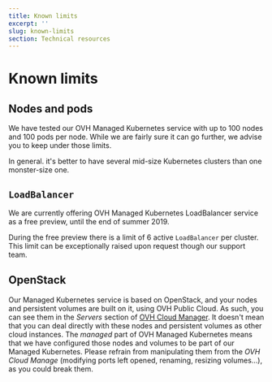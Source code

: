 ```yaml
---
title: Known limits
excerpt: ''
slug: known-limits
section: Technical resources
---
```


# Known limits

<style>
 pre {
     font-size: 14px;
 }
 pre.console {
   background-color: #300A24; 
   color: #ccc;
   font-family: monospace;
   padding: 5px;
   margin-bottom: 5px;
 }
 pre.console code {
   border: solid 0px transparent;
   font-family: monospace !important;
 }
 .small {
     font-size: 0.75em;
 }
</style>

## Nodes and pods

We have tested our OVH Managed Kubernetes service with up to 100 nodes and 100 pods per node. While we are fairly sure it can go further, we advise you to keep under those limits. 

In general. it's better to have several mid-size Kubernetes clusters than one monster-size one.

## `LoadBalancer`

We are currently offering OVH Managed Kubernetes LoadBalancer service as a free preview, until the end of summer 2019. 

During the free preview there is a limit of 6 active `LoadBalancer` per cluster. This limit can be exceptionally raised upon request though our support team.

## OpenStack

Our Managed Kubernetes service is based on OpenStack, and your nodes and persistent volumes are built on it, using OVH Public Cloud. As such, you can see them in the *Servers* section of [OVH Cloud Manager](https://www.ovh.com/manager/cloud/). It doesn't mean that you can deal directly with these nodes and persistent volumes as other cloud instances. The *managed* part of OVH Managed Kubernetes means that we have configured those nodes and volumes to be part of our Managed Kubernetes. Please refrain from manipulating them from the *OVH Cloud Manage* (modifying ports left opened, renaming, resizing volumes...), as you could break them.